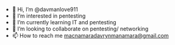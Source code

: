 - 👋 Hi, I’m @davmanlove911
- 👀 I’m interested in pentesting
- 🌱 I’m currently learning IT and pentesting
- 💞️ I’m looking to collaborate on pentesting/ networking
- 📫 How to reach me macnamaradavrynmanamara@gmail.com

<!---
davmanlove911/davmanlove911 is a ✨ special ✨ repository because its `README.md` (this file) appears on your GitHub profile.
You can click the Preview link to take a look at your changes.
--->
